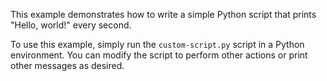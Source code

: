 This example demonstrates how to write a simple Python script that prints "Hello, world!" every second.

To use this example, simply run the `custom-script.py` script in a Python environment. You can modify the script to perform other actions or print other messages as desired.



